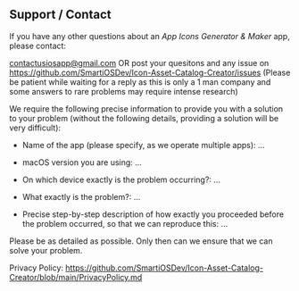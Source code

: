 ## Support / Contact

If you have any other questions about an *App Icons Generator & Maker* app, please contact:

contactusiosapp@gmail.com OR post your quesitons and any issue on https://github.com/SmartiOSDev/Icon-Asset-Catalog-Creator/issues 
(Please be patient while waiting for a reply as this is only a 1 man company and some answers to rare problems may require intense research)

We require the following precise information to provide you with a solution to your problem (without the following details, providing a solution will be very difficult):

- Name of the app (please specify, as we operate multiple apps): …

- macOS version you are using: …

- On which device exactly is the problem occurring?: …

- What exactly is the problem?: …

- Precise step-by-step description of how exactly you proceeded before the problem occurred, so that we can reproduce this: …


Please be as detailed as possible. Only then can we ensure that we can solve your problem.

Privacy Policy: https://github.com/SmartiOSDev/Icon-Asset-Catalog-Creator/blob/main/PrivacyPolicy.md
